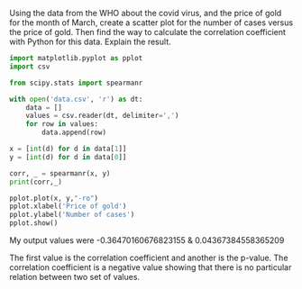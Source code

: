 Using the data from the WHO about the covid virus, and the price of  gold for the month of March, create a scatter plot for the number of cases versus the price of gold. Then find the way to calculate the correlation coefficient with Python for this data. Explain the result.

```.py
import matplotlib.pyplot as pplot
import csv

from scipy.stats import spearmanr

with open('data.csv', 'r') as dt:
    data = []
    values = csv.reader(dt, delimiter=',')
    for row in values:
        data.append(row)

x = [int(d) for d in data[1]]
y = [int(d) for d in data[0]]

corr, _ = spearmanr(x, y)
print(corr,_)

pplot.plot(x, y,"-ro")
pplot.xlabel('Price of gold')
pplot.ylabel('Number of cases')
pplot.show()
```
My output values were -0.36470160676823155 & 0.04367384558365209

The first value is the correlation coefficient and another is the p-value.
The correlation coefficient is a negative value showing that there is no particular relation between two set of values.
